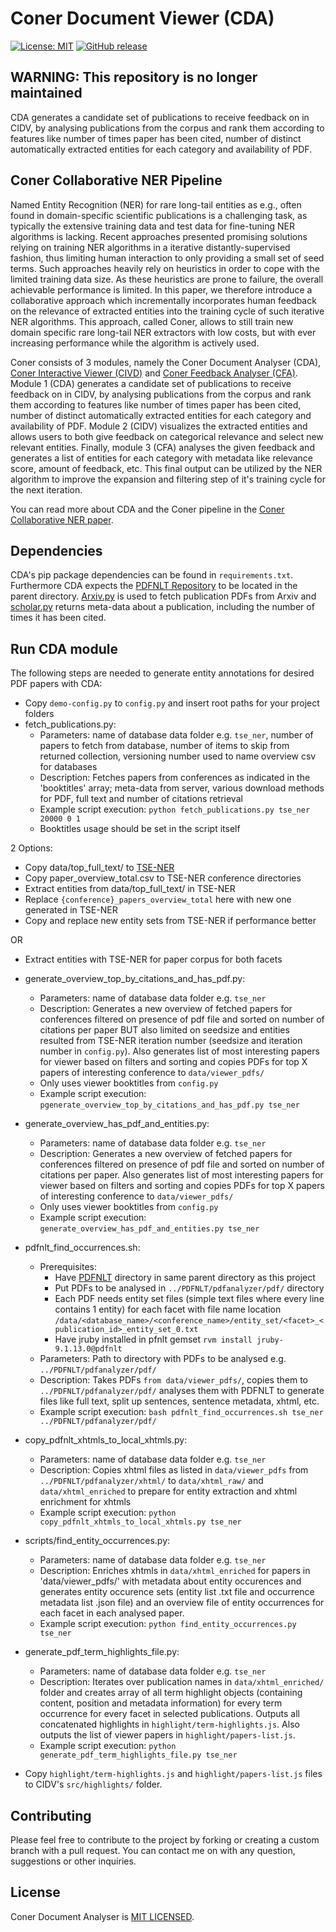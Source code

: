 # Coner Document Viewer (CDA)
[![License: MIT](https://img.shields.io/badge/License-MIT-green.svg)](https://opensource.org/licenses/MIT)
[![GitHub release](https://img.shields.io/github/release/vliegenthart/coner_document_analyser.svg)](https://github.com/vliegenthart/coner_document_analyser/releases)

## WARNING: This repository is no longer maintained

CDA generates a candidate set of publications to receive feedback on in CIDV, by analysing publications from the corpus and rank them according to features like number of times paper has been cited, number of distinct automatically extracted entities for each category and availability of PDF.

## Coner Collaborative NER Pipeline
Named Entity Recognition (NER) for rare long-tail entities as e.g., often found in domain-specific scientific publications is a challenging task, as typically the extensive training data and test data for fine-tuning NER algorithms is lacking. Recent approaches presented promising solutions relying on training NER algorithms in a iterative distantly-supervised fashion, thus limiting human interaction to only providing a small set of seed terms. Such approaches heavily rely on heuristics in order to cope with the limited training data size. As these heuristics are prone to failure, the overall achievable performance is limited. In this paper, we therefore introduce a collaborative approach which incrementally incorporates human feedback on the relevance of extracted entities into the training cycle of such iterative NER algorithms. This approach, called Coner, allows to still train new domain specific rare long-tail NER extractors with low costs, but with ever increasing performance while the algorithm is actively used. 

Coner consists of 3 modules, namely the Coner Document Analyser (CDA), [Coner Interactive Viewer (CIVD)](https://github.com/vliegenthart/coner_interactive_viewer) and [Coner Feedback Analyser (CFA)](https://github.com/vliegenthart/coner_feedback_analyser). Module 1 (CDA) generates a candidate set of publications to receive feedback on in CIDV, by analysing publications from the corpus and rank them according to features like number of times paper has been cited, number of distinct automatically extracted entities for each category and availability of PDF. Module 2 (CIDV) visualizes the extracted entities and allows users to both give feedback on categorical relevance and select new relevant entities. Finally, module 3 (CFA) analyses the given feedback and generates a list of entities for each category with metadata like relevance score, amount of feedback, etc. This final output can be utilized by the NER algorithm to improve the expansion and filtering step of it's training cycle for the next iteration.

You can read more about CDA and the Coner pipeline in the [Coner Collaborative NER paper](https://github.com/vliegenthart/coner_interactive_viewer/blob/master/public/pdf/coner.pdf).

## Dependencies
CDA's pip package dependencies can be found in `requirements.txt`. Furthermore CDA expects the [PDFNLT Repository](https://github.com/KMCS-NII/PDFNLT-1.0) to be located in the parent directory. [Arxiv.py](https://github.com/lukasschwab/arxiv.py) is used to fetch publication PDFs from Arxiv and [scholar.py](https://github.com/ckreibich/scholar.py) returns meta-data about a publication, including the number of times it has been cited.

## Run CDA module
The following steps are needed to generate entity annotations for desired PDF papers with CDA: 
- Copy `demo-config.py` to `config.py` and insert root paths for your project folders
- fetch_publications.py:
  - Parameters: name of database data folder e.g. `tse_ner`, number of papers to fetch from database, number of items to skip from returned collection, versioning number used to name overview csv for databases
  - Description: Fetches papers from conferences as indicated in the 'booktitles' array; meta-data from server, various download methods for PDF, full text and number of citations retrieval
  - Example script execution: `python fetch_publications.py tse_ner 20000 0 1`
  - Booktitles usage should be set in the script itself

2 Options:
- Copy data/top_full_text/ to [TSE-NER](https://github.com/mvallet91/SmartPub-TSENER)
- Copy paper_overview_total.csv to TSE-NER conference directories
- Extract entities from data/top_full_text/ in TSE-NER
- Replace `{conference}_papers_overview_total` here with new one generated in TSE-NER
- Copy and replace new entity sets from TSE-NER if performance better

OR 

- Extract entities with TSE-NER for paper corpus for both facets

- generate_overview_top_by_citations_and_has_pdf.py:
  - Parameters: name of database data folder e.g. `tse_ner`
  - Description: Generates a new overview of fetched papers for conferences filtered on presence of pdf file and sorted on number of citations per paper BUT also limited on seedsize and entities resulted from TSE-NER iteration number (seedsize and iteration number in `config.py`). Also generates list of most interesting papers for viewer based on filters and sorting and copies PDFs for top X papers of interesting conference to `data/viewer_pdfs/`
  - Only uses viewer booktitles from `config.py`
  - Example script execution: `pgenerate_overview_top_by_citations_and_has_pdf.py tse_ner` 

- generate_overview_has_pdf_and_entities.py:
  - Parameters: name of database data folder e.g. `tse_ner`
  - Description: Generates a new overview of fetched papers for conferences filtered on presence of pdf file and sorted on number of citations per paper. Also generates list of most interesting papers for viewer based on filters and sorting and copies PDFs for top X papers of interesting conference to `data/viewer_pdfs/`
  - Only uses viewer booktitles from `config.py`
  - Example script execution: `generate_overview_has_pdf_and_entities.py tse_ner` 

- pdfnlt_find_occurrences.sh:
  - Prerequisites: 
    - Have [PDFNLT](https://github.com/KMCS-NII/PDFNLT-1.0) directory in same parent directory as this project
    - Put PDFs to be analysed in `../PDFNLT/pdfanalyzer/pdf/` directory
    - Each PDF needs entity set files (simple text files where every line contains 1 entity) for each facet with file name location `/data/<database_name>/<conference_name>/entity_set/<facet>_<publication_id>_entity_set_0.txt`
    - Have jruby installed in pfnlt gemset `rvm install jruby-9.1.13.0@pdfnlt`
  - Parameters: Path to directory with PDFs to be analysed e.g. `../PDFNLT/pdfanalyzer/pdf/`
  - Description: Takes PDFs `from data/viewer_pdfs/`, copies them to `../PDFNLT/pdfanalyzer/pdf/` analyses them with PDFNLT to generate files like full text, split up sentences, sentence metadata, xhtml, etc.
  - Example script execution: `bash pdfnlt_find_occurrences.sh tse_ner ../PDFNLT/pdfanalyzer/pdf/`

- copy_pdfnlt_xhtmls_to_local_xhtmls.py:
  - Parameters: name of database data folder e.g. `tse_ner`
  - Description: Copies xhtml files as listed in `data/viewer_pdfs` from `../PDFNLT/pdfanalyzer/xhtml/` to `data/xhtml_raw/` and `data/xhtml_enriched` to prepare for entity extraction and xhtml enrichment for xhtmls
  - Example script execution: `python copy_pdfnlt_xhtmls_to_local_xhtmls.py tse_ner`

- scripts/find_entity_occurrences.py:
  - Parameters: name of database data folder e.g. `tse_ner`
  - Description: Enriches xhtmls in `data/xhtml_enriched` for papers in 'data/viewer_pdfs/' with metadata about entity occurences and generates entity occurence sets (entity list .txt file and occurrence metadata list .json file) and an overview file of entity occurrences for each facet in each analysed paper.
  - Example script execution: `python find_entity_occurrences.py tse_ner`

- generate_pdf_term_highlights_file.py:
  - Parameters: name of database data folder e.g. `tse_ner`
  - Description: Iterates over publication names in `data/xhtml_enriched/` folder and creates array of all term highlight objects (containing content, position and metadata information) for every term occurrence for every facet in selected publications. Outputs all concatenated highlights in `highlight/term-highlights.js`. Also outputs the list of viewer papers in `highlight/papers-list.js`.
  - Example script execution: `python generate_pdf_term_highlights_file.py tse_ner`

- Copy `highlight/term-highlights.js` and `highlight/papers-list.js` files to CIDV's `src/highlights/` folder.

## Contributing
Please feel free to contribute to the project by forking or creating a custom branch with a pull request. You can contact me on with any question, suggestions or other inquiries.

## License
Coner Document Analyser is [MIT LICENSED](https://github.com/vliegenthart/coner_document_analyser/blob/master/LICENSE).



